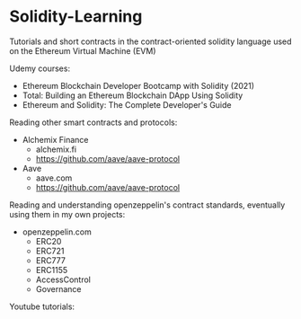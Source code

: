 # Solidity-Learning
Tutorials and short contracts in the contract-oriented solidity language used on the Ethereum Virtual Machine (EVM)

Udemy courses:
- Ethereum Blockchain Developer Bootcamp with Solidity (2021)
- Total: Building an Ethereum Blockchain DApp Using Solidity
- Ethereum and Solidity: The Complete Developer's Guide

Reading other smart contracts and protocols:
- Alchemix Finance
    - alchemix.fi
    - https://github.com/aave/aave-protocol
- Aave
    - aave.com
    - https://github.com/aave/aave-protocol

Reading and understanding openzeppelin's contract standards, eventually using them in my own projects:
- openzeppelin.com
    - ERC20
    - ERC721
    - ERC777
    - ERC1155
    - AccessControl
    - Governance

Youtube tutorials:
